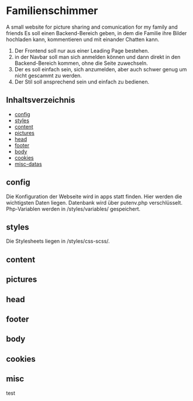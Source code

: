 # Familienschimmer
A small website for picture sharing and comunication for my family and friends
Es soll einen Backend-Bereich geben, in dem die Familie ihre Bilder hochladen kann, kommentieren und mit einander Chatten kann.
1. Der Frontend soll nur aus einer Leading Page bestehen.
2. in der Navbar soll man sich anmelden können und dann direkt in den Backend-Bereich kommen, ohne die Seite zuwechseln.
3. Der es soll einfach sein, sich anzumelden, aber auch schwer genug um nicht gescammt zu werden.
4. Der Stil soll ansprechend sein und einfach zu bedienen.

## **Inhaltsverzeichnis**

  - [config](#config)
  - [styles](#styles)
  - [content](#content)
  - [pictures](#pictures)
  - [head](#head)
  - [footer](#footer)
  - [body](#body)
  - [cookies](#cookies)
  - [misc-datas](#misc)

## **config**
Die Konfiguration der Webseite wird in apps statt finden. Hier werden die wichtigsten Daten liegen. Datenbank wird über putenv.php verschlüsselt.
Php-Variablen werden in /styles/variables/ gespeichert.

## **styles**
Die Stylesheets liegen in /styles/css-scss/.

## **content**


## **pictures**

## **head**


## **footer**

## **body**


## **cookies**


## **misc**
test
